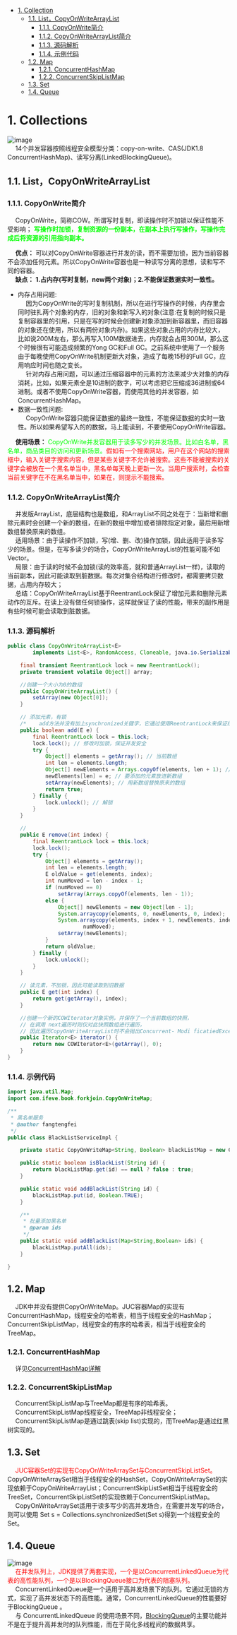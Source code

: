 

<!-- TOC -->

- [1. Collection](#1-collections)
    - [1.1. List，CopyOnWriteArrayList](#11-listcopyonwritearraylist)
        - [1.1.1. CopyOnWrite简介](#111-copyonwrite简介)
        - [1.1.2. CopyOnWriteArrayList简介](#112-copyonwritearraylist简介)
        - [1.1.3. 源码解析](#113-源码解析)
        - [1.1.4. 示例代码](#114-示例代码)
    - [1.2. Map](#12-map)
        - [1.2.1. ConcurrentHashMap](#121-concurrenthashmap)
        - [1.2.2. ConcurrentSkipListMap](#122-concurrentskiplistmap)
    - [1.3. Set](#13-set)
    - [1.4. Queue](#14-queue)

<!-- /TOC -->

# 1. Collections
![image](https://gitee.com/wt1814/pic-host/raw/master/images/java/concurrent/concurrent-5.png)  
&emsp; 14个并发容器按照线程安全模型分类：copy-on-write、CAS(JDK1.8 ConcurrentHashMap)、读写分离(LinkedBlockingQueue)。  

## 1.1. List，CopyOnWriteArrayList  
### 1.1.1. CopyOnWrite简介 
&emsp; CopyOnWrite，简称COW。所谓写时复制，即读操作时不加锁以保证性能不受影响； **<font color = "lime">写操作时加锁，复制资源的一份副本，在副本上执行写操作，写操作完成后将资源的引用指向副本。</font>**  

&emsp; **优点：** 可以对CopyOnWrite容器进行并发的读，而不需要加锁，因为当前容器不会添加任何元素。所以CopyOnWrite容器也是一种读写分离的思想，读和写不同的容器。  
&emsp; **缺点：** **1.占内存(写时复制，new两个对象)；2.不能保证数据实时一致性。**  
* 内存占用问题:  
&emsp; 因为CopyOnWrite的写时复制机制，所以在进行写操作的时候，内存里会同时驻扎两个对象的内存，旧的对象和新写入的对象(注意:在复制的时候只是复制容器里的引用，只是在写的时候会创建新对象添加到新容器里，而旧容器的对象还在使用，所以有两份对象内存)。如果这些对象占用的内存比较大，比如说200M左右，那么再写入100M数据进去，内存就会占用300M，那么这个时候很有可能造成频繁的Yong GC和Full GC。之前系统中使用了一个服务由于每晚使用CopyOnWrite机制更新大对象，造成了每晚15秒的Full GC，应用响应时间也随之变长。  
&emsp; 针对内存占用问题，可以通过压缩容器中的元素的方法来减少大对象的内存消耗，比如，如果元素全是10进制的数字，可以考虑把它压缩成36进制或64进制。或者不使用CopyOnWrite容器，而使用其他的并发容器，如ConcurrentHashMap。  
* 数据一致性问题:  
&emsp; CopyOnWrite容器只能保证数据的最终一致性，不能保证数据的实时一致性。所以如果希望写入的的数据，马上能读到，不要使用CopyOnWrite容器。 

&emsp; **使用场景：** <font color = "lime">CopyOnWrite并发容器用于读多写少的并发场景。比如白名单，黑名单，商品类目的访问和更新场景。</font><font color = "red">假如有一个搜索网站，用户在这个网站的搜索框中，输入关键字搜索内容，但是某些关键字不允许被搜索。这些不能被搜索的关键字会被放在一个黑名单当中，黑名单每天晚上更新一次。当用户搜索时，会检查当前关键字在不在黑名单当中，如果在，则提示不能搜索。</font>  

### 1.1.2. CopyOnWriteArrayList简介  
<!-- 
知道 CopyOnWriteArrayList 吗？
https://mp.weixin.qq.com/s/hEkUIJWEG1mJ1Ya8pa7R4w
-->
&emsp; 并发版ArrayList，底层结构也是数组，和ArrayList不同之处在于：当新增和删除元素时会创建一个新的数组，在新的数组中增加或者排除指定对象，最后用新增数组替换原来的数组。  
&emsp; 适用场景：由于读操作不加锁，写(增、删、改)操作加锁，因此适用于读多写少的场景。但是，在写多读少的场合，CopyOnWriteArrayList的性能可能不如Vector。   
&emsp; 局限：由于读的时候不会加锁(读的效率高，就和普通ArrayList一样)，读取的当前副本，因此可能读取到脏数据。每次对集合结构进行修改时，都需要拷贝数据，占用内存较大；  
&emsp; 总结：CopyOnWriteArrayList基于ReentrantLock保证了增加元素和删除元素动作的互斥。在读上没有做任何锁操作，这样就保证了读的性能，带来的副作用是有些时候可能会读取到脏数据。  

### 1.1.3. 源码解析  

```java
public class CopyOnWriteArrayList<E>
        implements List<E>, RandomAccess, Cloneable, java.io.Serializable {

    final transient ReentrantLock lock = new ReentrantLock();
    private transient volatile Object[] array;

    //创建一个大小为0的数组
    public CopyOnWriteArrayList() {
        setArray(new Object[0]);
    }

    // 添加元素，有锁
    /*    add方法并没有加上synchronized关键字，它通过使用ReentrantLock来保证线程安全。*/
    public boolean add(E e) {
        final ReentrantLock lock = this.lock;
        lock.lock(); // 修改时加锁，保证并发安全
        try {
            Object[] elements = getArray(); // 当前数组
            int len = elements.length;
            Object[] newElements = Arrays.copyOf(elements, len + 1); // 创建一个新数组，比老的大一个空间
            newElements[len] = e; // 要添加的元素放进新数组
            setArray(newElements); // 用新数组替换原来的数组
            return true;
        } finally {
            lock.unlock(); // 解锁
        }
    }

    //
    public E remove(int index) {
        final ReentrantLock lock = this.lock;
        lock.lock();
        try {
            Object[] elements = getArray();
            int len = elements.length;
            E oldValue = get(elements, index);
            int numMoved = len - index - 1;
            if (numMoved == 0)
                setArray(Arrays.copyOf(elements, len - 1));
            else {
                Object[] newElements = new Object[len - 1];
                System.arraycopy(elements, 0, newElements, 0, index);
                System.arraycopy(elements, index + 1, newElements, index,
                        numMoved);
                setArray(newElements);
            }
            return oldValue;
        } finally {
            lock.unlock();
        }
    }

    // 读元素，不加锁，因此可能读取到旧数据
    public E get(int index) {
        return get(getArray(), index);
    }

    //创建一个新的COWIterator对象实例，并保存了一个当前数组的快照，
    // 在调用 next遍历时则仅对此快照数组进行遍历，
    // 因此遍历CopyOnWriteArrayList时不会抛出Concurrent- Modi ficatiedException
    public Iterator<E> iterator() {
        return new COWIterator<E>(getArray(), 0);
    }
}
```

### 1.1.4. 示例代码  

```java
import java.util.Map;
import com.ifeve.book.forkjoin.CopyOnWriteMap;

/**
 * 黑名单服务
 * @author fangtengfei
 */
public class BlackListServiceImpl {

    private static CopyOnWriteMap<String, Boolean> blackListMap = new CopyOnWriteMap<String, Boolean>(1000);

    public static boolean isBlackList(String id) {
        return blackListMap.get(id) == null ? false : true;
    }

    public static void addBlackList(String id) {
        blackListMap.put(id, Boolean.TRUE);
    }

    /**
     * 批量添加黑名单
     * @param ids
     */
    public static void addBlackList(Map<String,Boolean> ids) {
        blackListMap.putAll(ids);
    }

}
```

## 1.2. Map  
&emsp; JDK中并没有提供CopyOnWriteMap。JUC容器Map的实现有ConcurrentHashMap，线程安全的哈希表，相当于线程安全的HashMap；ConcurrentSkipListMap，线程安全的有序的哈希表，相当于线程安全的TreeMap。  

### 1.2.1. ConcurrentHashMap
&emsp; 详见[ConcurrentHashMap详解](/docs/java/concurrent/ConcurrentHashMap.md)  

### 1.2.2. ConcurrentSkipListMap
&emsp; ConcurrentSkipListMap与TreeMap都是有序的哈希表。  
&emsp; ConcurrentSkipListMap线程安全，TreeMap非线程安全；  
&emsp; ConcurrentSkipListMap是通过跳表(skip list)实现的，而TreeMap是通过红黑树实现的。

## 1.3. Set  
&emsp; <font color = "red">JUC容器Set的实现有CopyOnWriteArraySet与ConcurrentSkipListSet。</font>CopyOnWriteArraySet相当于线程安全的HashSet，CopyOnWriteArraySet的实现依赖于CopyOnWriteArrayList；ConcurrentSkipListSet相当于线程安全的TreeSet，ConcurrentSkipListSet的实现依赖于ConcurrentSkipListMap。  
&emsp; CopyOnWriteArraySet适用于读多写少的高并发场合，在需要并发写的场合，则可以使用 Set s = Collections.synchronizedSet(Set<T> s)得到一个线程安全的Set。 

## 1.4. Queue  
![image](https://gitee.com/wt1814/pic-host/raw/master/images/java/concurrent/concurrent-6.png)  
&emsp; <font color = "red">在并发队列上，JDK提供了两套实现，一个是以ConcurrentLinkedQueue为代表的高性能队列，一个是以BlockingQueue接口为代表的阻塞队列。</font>  
&emsp; ConcurrentLinkedQueue是一个适用于高并发场景下的队列。它通过无锁的方式，实现了高并发状态下的高性能。通常，ConcurrentLinkedQueue的性能要好于BlockingQueue 。  
&emsp; 与 ConcurrentLinkedQueue 的使用场景不同，[BlockingQueue](/docs/java/concurrent/BlockingQueue.md)的主要功能并不是在于提升高并发时的队列性能，而在于简化多线程间的数据共享。  
